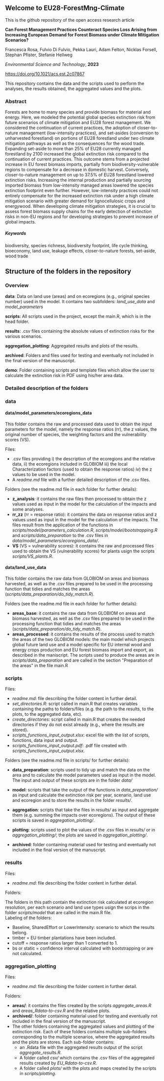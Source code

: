 ## Welcome to EU28-ForestMng-Climate

This is the github repository of the open access research article

**Can Forest Management Practices Counteract Species Loss Arising from Increasing European Demand for Forest Biomass under Climate Mitigation Scenarios?**

Francesca Rosa, Fulvio Di Fulvio, Pekka Lauri, Adam Felton, Nicklas Forsell, Stephan Pfister, Stefanie Hellweg 

*Environmental Science and Technology*, **2023**

https://doi.org/10.1021/acs.est.2c07867

This repository contains the data and the scripts used to perform the analyses, the results obtained, the aggregated values and 
the plots. 

### Abstract

Forests are home to many species and provide biomass for material and energy. Here, we modeled the potential global species
extinction risk from future scenarios of climate mitigation and EU28 forest management. We considered the continuation of current practices,
the adoption of closer-to-nature management (low-intensity practices), and set-asides (conversion to unharvested forestland) on portions
of EU28 forestland under two climate mitigation pathways as well as the consequences for the wood trade. Expanding set-aside to more than
25% of EU28 currently managed forestland by 2100 increased the global extinction risk compared to the continuation of current practices.
This outcome stems from a projected increase in EU forest biomass imports, partially from biodiversity-vulnerable regions to compensate
for a decrease in domestic harvest. Conversely, closer-to-nature management on up to 37.5% of EU28 forestland lowered extinction risks. Increasing
the internal production and partially sourcing imported biomass from low-intensity managed areas lowered the species extinction footprint
even further. However, low-intensity practices could not entirely compensate for the increased extinction risk under a high climate
mitigation scenario with greater demand for lignocellulosic crops and energywood. When developing climate mitigation strategies, it
is crucial to assess forest biomass supply chains for the early detection of extinction risks in non-EU regions and for developing strategies
to prevent increase of global impacts.

##### Keywords
biodiversity, species richness, biodiversity footprint, life cycle thinking,
bioeconomy, land use, leakage effects, closer-to-nature forests, set-aside, wood trade

## Structure of the folders in the repository 

### Overview

**data**: Data on land use (areas) and on ecoregions (e.g., original species number) used in the model. 
It contains two subfolders: *land_use_data* and *model_parameters*

**scripts**: All scripts used in the project, except the main.R, which is in the head folder.

**results**: .csv files containing the absolute values of extinction risks for the various scenarios.

**aggregation_plotting**: Aggregated results and plots of the results.

**archived**: Folders and files used for testing and eventually not included in the final version of the manuscript.

**demo**: Folder containing scripts and template files which allow the user to calculate the extinction risk in PDF using his/her area data.

### Detailed description of the folders

### data

#### data/model_parameters/ecoregions_data

This folder contains the raw and processed data used to obtain the input parameters for the model, namely the response ratios (rr), the 
z values, the original number of species, the weighting factors and the vulnerability scores (VS).

Files:

- .csv files providing i) the description of the ecoregions and the relative data, ii) the ecoregions included in 
GLOBIOM iii) the local Characterization factors (used to obtain the response ratios) iv) the z values to be used 
in the model.
- A *readme.md* file with a further detailed description of the .csv files.

Folders (see the readme.md file in each folder for further details):

- **z_analysis**: it contains the raw files then processed to obtain the z values used as input in the model for the calculation of the impacts and some analyses. 
- **rr_zz** (rr = response ratio): it contains the data on response ratios and z values used as input in the model for the calculation of the impacts. The files result from the application of the functions in *scripts/model/parameters_calculation.R*, *scripts/model/bootstrapping.R* and
*scripts/data_preparation* to the .csv files in *data/model_parameters/ecoregions_data/*.
- **VS** (VS = vulnerability scores): it contains the raw and processed files used to obtain the VS (vulnerability scores) for plants usign the scripts *scripts/VS_plants.R*.

#### data/land_use_data

This folder contains the raw data from GLOBIOM on areas and biomass harvested, as well as the .csv files prepared
 to be used in the processing function that tidies and matches the areas (*scripts/data_preparation/do_tidy_match.R*).

Folders (see the readme.md file in each folder for further details):

- **areas_base**: it contains the raw data from GLOBIOM on areas and biomass harvested, as well as the .csv files prepared
 to be used in the processing function that tidies and matches the areas (*scripts/data_preparation/do_tidy_match.R*).
- **areas_processed**: it contains the results of the process used to match the areas of the two GLOBIOM models: the main 
model which projects global future land use and a model specific for EU internal wood and energy crops 
production and EU forest biomass import and export, as described in the maniscript. The scripts used
to produce the areas are in *scripts/data_preparation* and are called in the section "Preparation of the areas" in the file main.R

### scripts

Files:

- *readme.md*: file describing the folder content in further detail.
- *set_directories.R*: script called in main.R that creates variables containing the paths to folders/files (e.g. 
	the path to the results, to the plots, to the aggregated data, etc).
- *create_directories*: script called in main.R that creates the needed directories if they do not exist already (e.g., where the results are stored).
- *scripts_functions_input_output.xlsx*: excel file with the list of scripts, functions, data input and output.
- *scripts_functions_input_output.pdf*: .pdf file created with *scripts_functions_input_output.xlsx*.

Folders (see the readme.md file in scripts/ for further details):

- **data_preparation**: scripts used to tidy up and match the data on the area and to calculate the model 
	parameters used as input in the model. The input and output of these scripts are in the folder *data/*
- **model**: scripts that take the output of the functions in *data_preparation/* as input and calculate the 
	extinction risk per year, scenario, land use and ecoregion and to store the results in the folder *results/*.
- **aggregation**: scripts that take the files in *results/* as input and aggregate them (e.g. summing the 
	impacts over ecoregions). The output of these scripts is saved in *aggregation_plotting/*.
- **plotting**: scripts used to plot the values of the .csv files in *results/* or in *aggregation_plotting/*; the 
	plots are saved in *aggregation_plotting/*.

- **archived**: folder containing material used for testing and eventually not included in the final version of the manuscript.


### results

Files: 

- *readme.md*: file describing the folder content in further detail.

Folders:

The folders in this path contain the extinction risk calculated at ecoregion resolution, per each scenario and 
land use types usign the scrips in the folder *scripts/model* that are called in the main.R file.  
Labeling of the folders:
- Baseline, SharedEffort or LowerIntensity: scenario to which the results belong.
- timber = EU timber plantations have been included.
- cutoff = response ratios larger than 1 converted to 1.
- bs or static = confidence interval calculated with bootstrapping or are not calculated. 

### aggregation_plotting

Files:

- *readme.md*: file describing the folder content in further detail.

Folders:

- **areas/**: it contains the files created by the scripts *aggregate_areas.R* and *areas_Rdata-to-csv.R* and the relative plots. 
- **archived/**: folder containing material used for testing and eventually not included in the final version of the manuscript.
- The other folders containing the aggregated values and plotting of the extinction risk. Each of these folders contains multiple sub-folders corresponding to the multiple scenarios, 
where the aggregated results and the plots are stores. Each sub-folder contains:
	- an .Rdata file with the aggregated results output of the script *aggregate_results.R*.
	- A folder called *csv/* which contains the .csv files of the aggregated results created by *EU_Rdata-to-csv.R*.
	- A folder called *plots/* with the plots and maps created by the scripts in *scripts/plotting*.











